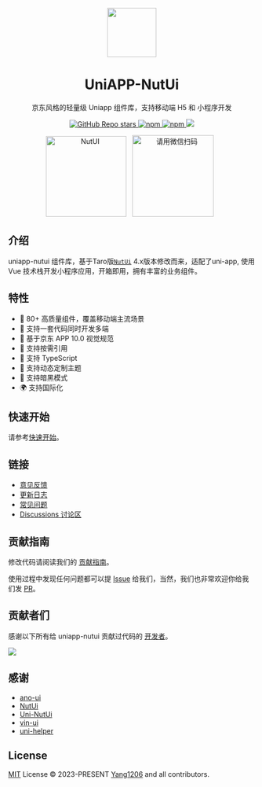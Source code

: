 <p align="center">
<img src="https://img14.360buyimg.com/imagetools/jfs/t1/167902/2/8762/791358/603742d7E9b4275e3/e09d8f9a8bf4c0ef.png"
width="100"
height="100" style="max-width: 100%;" />
</p>
<h1 align="center">UniAPP-NutUi</h1>
<p align="center">京东风格的轻量级 Uniapp 组件库，支持移动端 H5 和 小程序开发</p>
<p align="center">
<a href="https://github.com/yang1206/uniapp-nutui">
  <img alt="GitHub Repo stars" src="https://img.shields.io/github/stars/yang1206/uniapp-nutui?logo=github&color=%234d80f0&link=https%3A%2F%2Fgithub.com%2yang1206%2Funiapp-nutui">
 </a>
<a href="https://www.npmjs.com/package/uniapp-nutui">
  <img alt="npm" src="https://img.shields.io/npm/v/uniapp-nutui?logo=npm&color=%234d80f0&link=https%3A%2F%2Fwww.npmjs.com%2Fpackage%2Funiapp-nutui">
</a>
<a href="https://www.npmjs.com/package/uniapp-nutui">
  <img alt="npm" src="https://img.shields.io/npm/dw/uniapp-nutui?logo=npm&link=https%3A%2F%2Fwww.npmjs.com%2Fpackage%2Funiapp-nutui">
</a>
<a href="https://www.npmjs.com/package/uniapp-nutui">
  <img src="https://img.shields.io/npm/dt/uniapp-nutui?style=flat-square">
</a>
</p>

<p align="center">
   <img src="https://s2.loli.net/2023/07/05/eJwPvqCY8EcZ7Vi.png" width="164" alt="NutUI" />
  &nbsp;
  <img src="https://s2.loli.net/2023/07/05/QyW2RHcmnuvIFwp.jpg" width="166" title="请用微信扫码">
  &nbsp;
</p>

## 介绍

uniapp-nutui 组件库，基于Taro版[`NutUi`](https://nutui.jd.com/#/) 4.x版本修改而来，适配了uni-app, 使用 Vue 技术栈开发小程序应用，开箱即用，拥有丰富的业务组件。

## 特性

- 🚀 80+ 高质量组件，覆盖移动端主流场景
- 💪 支持一套代码同时开发多端
- 📖 基于京东 APP 10.0 视觉规范
- 🍭 支持按需引用
- 💪 支持 TypeScript
- 💪 支持动态定制主题
- 🍭 支持暗黑模式
- 🌍 支持国际化

## 快速开始

请参考[快速开始](https://uniapp-nutui.tech/guide/quick-start.html)。

## 链接

- [意见反馈](https://github.com/yang1206/uniapp-nutui/issues)
- [更新日志](https://github.com/yang1206/uniapp-nutui/releases)
- [常见问题](https://www.uniapp-nutui.tech/guide/faq.html)
- [Discussions 讨论区](https://github.com/yang1206/uniapp-nutui/discussions)

## 贡献指南

修改代码请阅读我们的 [贡献指南](https://github.com/yang1206/uniapp-nutui/blob/main/CONTRIBUTING.md)。

使用过程中发现任何问题都可以提 [Issue](https://github.com/yang1206/uniapp-nutui/issues) 给我们，当然，我们也非常欢迎你给我们发 [PR](https://github.com/yang1206/uniapp-nutui/pulls)。

## 贡献者们

感谢以下所有给 uniapp-nutui 贡献过代码的 [开发者](https://github.com/yang1206/uniapp-nutui/graphs/contributors)。

<a href="https://github.com/yang1206/uniapp-nutui/graphs/contributors">
  <img src="https://contrib.rocks/image?repo=yang1206/uniapp-nutui" />
</a>

## 感谢

- [ano-ui](https://github.com/ano-ui/ano-ui)
- [NutUi](https://github.com/jdf2e/nutui)
- [Uni-NutUi](https://github.com/jwaterwater/uni-nutui)
- [vin-ui](https://github.com/vingogo/vin-ui)
- [uni-helper](https://github.com/uni-helper)

## License

[MIT](https://github.com/yang1206/uniapp-nutui/blob/main/LICENSE) License &copy; 2023-PRESENT [Yang1206](https://github.com/yang1206) and all contributors.
